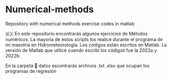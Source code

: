 # Numerical-methods

Repository with numerical methods exercise codes in matlab

:mexico: En este repositorio encontrarás algunos ejercicios de Métodos numéricos.
La mayoría de estos scripts los realicé durante el programa de mi maestría en Hidrometeorología.
Los códigos están escritos en Matlab.
La versión de Matlab que utilicé cuando escribí los códigos fue la 2022a y 2022b.

En la carpeta :file_folder: datos escontrarás archivos .txt .xlsx que ocupan los programas de regresión
